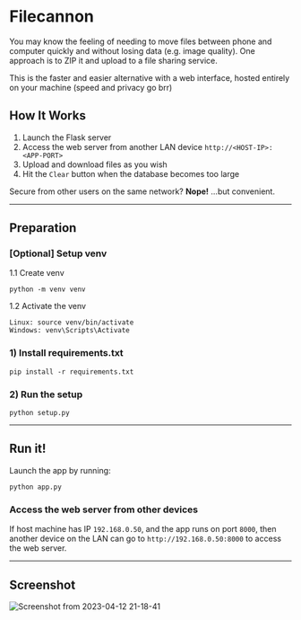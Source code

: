 # Filecannon

You may know the feeling of needing to move files between phone and computer quickly and without losing data (e.g. image quality). One approach is to ZIP it and upload to a file sharing service.

This is the faster and easier alternative with a web interface, hosted entirely on your machine (speed and privacy go brr)


## How It Works
1. Launch the Flask server
2. Access the web server from another LAN device `http://<HOST-IP>:<APP-PORT>`
3. Upload and download files as you wish
4. Hit the `Clear` button when the database becomes too large

Secure from other users on the same network? **Nope!** ...but convenient.

---

## Preparation
### [Optional] Setup venv
1.1 Create venv

    python -m venv venv

1.2 Activate the venv

    Linux: source venv/bin/activate
    Windows: venv\Scripts\Activate

### 1) Install requirements.txt
`pip install -r requirements.txt`

### 2) Run the setup
`python setup.py`

---

## Run it!
Launch the app by running:

    python app.py

### Access the web server from other devices
If host machine has IP `192.168.0.50`, and the app runs on port `8000`, then another device on the LAN can go to `http://192.168.0.50:8000` to access the web server.

---

## Screenshot

![Screenshot from 2023-04-12 21-18-41](https://user-images.githubusercontent.com/120788835/231567957-e628c805-1d4e-44a9-83f4-e269ca2faecd.png)
